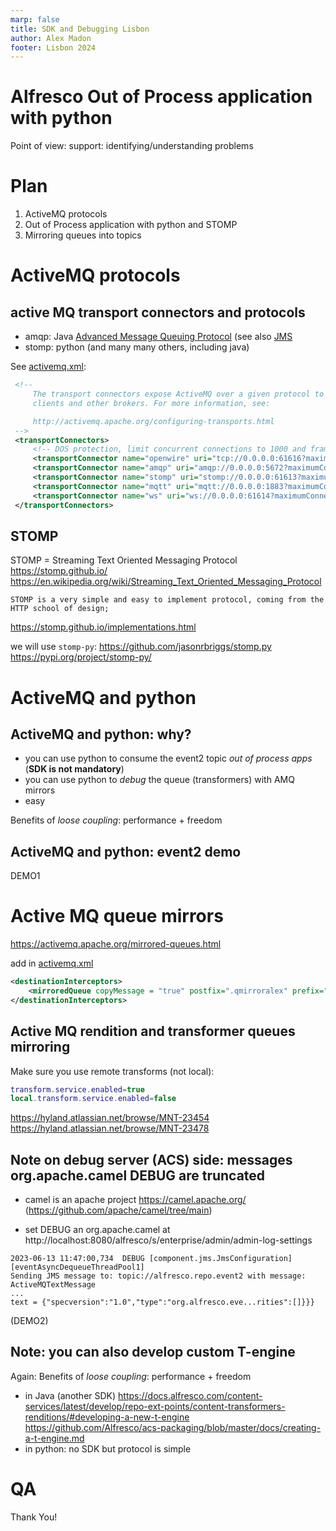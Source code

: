 ```yaml
---
marp: false
title: SDK and Debugging Lisbon
author: Alex Madon
footer: Lisbon 2024
---
```


<!-- headingDivider: 2 -->

# Alfresco Out of Process application with python

Point of view: support: identifying/understanding problems 

# Plan

1. ActiveMQ protocols
2. Out of Process application with python and STOMP
3. Mirroring queues into topics

# ActiveMQ protocols

## active MQ transport connectors and protocols

* amqp: Java [Advanced Message Queuing Protocol](https://en.wikipedia.org/wiki/Advanced_Message_Queuing_Protocol) (see also [JMS](https://en.wikipedia.org/wiki/Java_Message_Service)
* stomp: python (and many many others, including java)

See [activemq.xml](activemq.xml):
```xml
 <!--
     The transport connectors expose ActiveMQ over a given protocol to
     clients and other brokers. For more information, see:

     http://activemq.apache.org/configuring-transports.html
 -->
 <transportConnectors>
     <!-- DOS protection, limit concurrent connections to 1000 and frame size to 100MB -->
     <transportConnector name="openwire" uri="tcp://0.0.0.0:61616?maximumConnections=1000&amp;wireFormat.maxFrameSize=104857600"/>
     <transportConnector name="amqp" uri="amqp://0.0.0.0:5672?maximumConnections=1000&amp;wireFormat.maxFrameSize=104857600"/>
     <transportConnector name="stomp" uri="stomp://0.0.0.0:61613?maximumConnections=1000&amp;wireFormat.maxFrameSize=104857600"/>
     <transportConnector name="mqtt" uri="mqtt://0.0.0.0:1883?maximumConnections=1000&amp;wireFormat.maxFrameSize=104857600"/>
     <transportConnector name="ws" uri="ws://0.0.0.0:61614?maximumConnections=1000&amp;wireFormat.maxFrameSize=104857600"/>
 </transportConnectors>
```

## STOMP

STOMP = Streaming Text Oriented Messaging Protocol
https://stomp.github.io/
https://en.wikipedia.org/wiki/Streaming_Text_Oriented_Messaging_Protocol

`STOMP is a very simple and easy to implement protocol, coming from the HTTP school of design;`

https://stomp.github.io/implementations.html

we will use `stomp-py`:
https://github.com/jasonrbriggs/stomp.py
https://pypi.org/project/stomp-py/


# ActiveMQ and python

## ActiveMQ and python: why?

* you can use python to consume the event2 topic *out of process apps* (**SDK is not mandatory**)
* you can use python to *debug* the queue (transformers) with AMQ mirrors
* easy

Benefits of *loose coupling*: performance + freedom

## ActiveMQ and python: event2 demo

DEMO1

# Active MQ queue mirrors

https://activemq.apache.org/mirrored-queues.html

add in [activemq.xml](activemq.xml)

```xml
<destinationInterceptors>
    <mirroredQueue copyMessage = "true" postfix=".qmirroralex" prefix=""/>
</destinationInterceptors>
```

##  Active MQ rendition and transformer queues mirroring

Make sure you use remote transforms (not local):

```lua
transform.service.enabled=true
local.transform.service.enabled=false
```

https://hyland.atlassian.net/browse/MNT-23454 
https://hyland.atlassian.net/browse/MNT-23478 


## Note on debug server (ACS) side: messages org.apache.camel DEBUG are truncated

* camel is an apache project https://camel.apache.org/ (https://github.com/apache/camel/tree/main)

* set DEBUG an org.apache.camel at
http://localhost:8080/alfresco/s/enterprise/admin/admin-log-settings
```
2023-06-13 11:47:00,734  DEBUG [component.jms.JmsConfiguration] [eventAsyncDequeueThreadPool1] 
Sending JMS message to: topic://alfresco.repo.event2 with message: ActiveMQTextMessage 
...
text = {"specversion":"1.0","type":"org.alfresco.eve...rities":[]}}}
```
(DEMO2)

## Note: you can also develop custom T-engine

Again: Benefits of *loose coupling*: performance + freedom

* in Java (another SDK)
https://docs.alfresco.com/content-services/latest/develop/repo-ext-points/content-transformers-renditions/#developing-a-new-t-engine
https://github.com/Alfresco/acs-packaging/blob/master/docs/creating-a-t-engine.md
* in python: no SDK but protocol is simple

# QA

Thank You!
